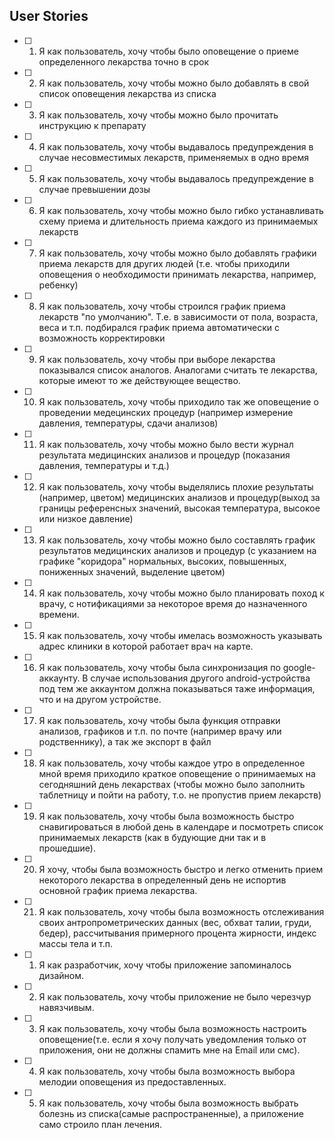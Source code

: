 ## User Stories
- [ ] 1. Я как пользователь, хочу чтобы было оповещение о приеме определенного лекарства точно в срок
- [ ] 2. Я как пользователь, хочу чтобы можно было добавлять в свой список оповещения лекарства из списка
- [ ] 3. Я как пользователь, хочу чтобы можно было прочитать инструкцию к препарату
- [ ] 4. Я как пользователь, хочу чтобы выдавалось предупреждения в случае несовместимых лекарств, применяемых в одно время
- [ ] 5. Я как пользователь, хочу чтобы выдавалось предупреждение в случае превышении дозы
- [ ] 6. Я как пользователь, хочу чтобы можно было гибко устанавливать схему приема и длительность приема каждого из принимаемых лекарств
- [ ] 7. Я как пользователь, хочу чтобы можно было добавлять графики приема лекарств для других людей (т.е. чтобы приходили оповещения о необходимости принимать лекарства, например, ребенку)
- [ ] 8. Я как пользователь, хочу чтобы строился график приема лекарств "по умолчанию". Т.е. в зависимости от пола, возраста, веса и т.п. подбирался график приема автоматически с возможность корректировки
- [ ] 9. Я как пользователь, хочу чтобы при выборе лекарства показывался список аналогов. Аналогами считать те лекарства, которые имеют то же действующее вещество.
- [ ] 10. Я как пользователь, хочу чтобы приходило так же оповещение о проведении медецинских процедур (например измерение давления, температуры, сдачи анализов)
- [ ] 11. Я как пользователь, хочу чтобы можно было вести журнал результата медицинских анализов и процедур (показания давления, температуры и т.д.)
- [ ] 12. Я как пользователь, хочу чтобы выделялись плохие результаты (например, цветом) медицинских анализов и процедур(выход за границы референсных значений, высокая температура, высокое или низкое давление)
- [ ] 13. Я как пользователь, хочу чтобы можно было составлять график результатов медицинских анализов и процедур (с указанием на графике "коридора" нормальных, высоких, повышенных, пониженных значений, выделение цветом) 
- [ ] 14. Я как пользователь, хочу чтобы можно было планировать поход к врачу, с нотификациями за некоторое время до назначенного времени.
- [ ] 15. Я как пользователь, хочу чтобы имелась возможность указывать адрес клиники в которой работает врач на карте.
- [ ] 16. Я как пользователь, хочу чтобы была синхронизация по google-аккаунту. В случае использования другого android-устройства под тем же аккаунтом должна показываться таже информация, что и на другом устройстве.
- [ ] 17. Я как пользователь, хочу чтобы была функция отправки анализов, графиков и т.п. по почте (например врачу или родственнику), а так же экспорт в файл
- [ ] 18. Я как пользователь, хочу чтобы каждое утро в определенное мной время приходило краткое оповещение о принимаемых на сегодняшний день лекарствах (чтобы можно было заполнить таблетницу и пойти на работу, т.о. не пропустив прием лекарств)
- [ ] 19. Я как пользователь, хочу чтобы была возможность быстро снавигироваться в любой день в календаре и посмотреть список принимаемых лекарств (как в будующие дни так и в прошедшие).
- [ ] 20. Я хочу, чтобы была возможность быстро и легко отменить прием некоторого лекарства в определенный день не испортив основной график приема лекарства.
- [ ] 21. Я как пользователь, хочу чтобы была возможность отслеживания своих антропрометрических данных (вес, обхват талии, груди, бедер), рассчитывания примерного процента жирности, индекс массы тела и т.п.
- [ ] 1. Я как разработчик, хочу чтобы приложение запоминалось дизайном.
- [ ] 2. Я как пользователь, хочу чтобы приложение не было черезчур навязчивым.
- [ ] 3. Я как пользователь, хочу чтобы была возможность настроить оповещение(т.е. если я хочу получать уведомления только от приложения, они не должны спамить мне на Email или смс).
- [ ] 4. Я как пользователь, хочу чтобы была возможность выбора мелодии оповещения из предоставленных.
- [ ] 5. Я как пользователь, хочу чтобы была возможность выбрать болезнь из списка(самые распространенные), а приложение само строило план лечения.
